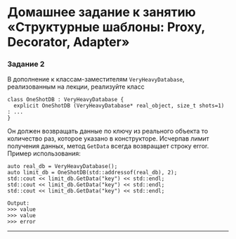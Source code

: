 # Домашнее задание к занятию «Структурные шаблоны: Proxy, Decorator, Adapter»

### Задание 2

В дополнение к классам-заместителям `VeryHeavyDatabase`, реализованным на лекции, реализуйте класс
```
class OneShotDB : VeryHeavyDatabase {
  explicit OneShotDB (VeryHeavyDatabase* real_object, size_t shots=1) : ...
}
```
Он должен возвращать данные по ключу из реального объекта то количество раз, которое указано в конструкторе.
Исчерпав лимит получения данных, метод `GetData` всегда возвращает строку error.
Пример использования:
```
auto real_db = VeryHeavyDatabase();
auto limit_db = OneShotDB(std::addressof(real_db), 2);
std::cout << limit_db.GetData("key") << std::endl;
std::cout << limit_db.GetData("key") << std::endl;
std::cout << limit_db.GetData("key") << std::endl;

Output:
>>> value
>>> value
>>> error
```

------